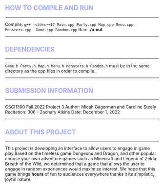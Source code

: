 


<h2 style="color: #aaf;">HOW TO COMPILE AND RUN</h2>

---

Compile: ```g++ -std=c++17 Main.cpp Party.cpp Map.cpp Menu.cpp Monsters.cpp  Game.cpp Random.cpp```
Run: **./a.out**

---

<h2 style="color: #aaf;">DEPENDENCIES</h2>

---

```Game.h Party.h Map.h Menu.h Monsters.h Random.h``` must be in the same directory as the cpp 
files in order to compile.

---

<h2 style="color: #aaf;">SUBMISSION INFORMATION</h2>

---

CSCI1300 Fall 2022 Project 3
Author: Micah Gagerman and Caroline Steely
Recitation: 306 - Zachary Atkins
Date: December 1, 2022

---

<h2 style="color: #aaf;">ABOUT THIS PROJECT</h2>

---

This project is developing an interface to allow users to engage in game play.Based on the timeless game Dungeons and Dragon, and other popular choose your own adventure games such as Minecraft and Legend of Zelda: Breath of the Wild, we determined that a game that allows the user to engage in random experiences would maximize interest. We hope that this game brings **hours** of fun to audiences everywhere thanks it its simplistic, joyful nature. 
